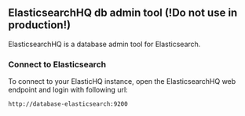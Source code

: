 ## ElasticsearchHQ db admin tool (!Do not use in production!)
ElasticsearchHQ is a database admin tool for Elasticsearch.

### Connect to Elasticsearch
To connect to your ElasticHQ instance, open the ElasticsearchHQ web endpoint and login with following url:
```sh
http://database-elasticsearch:9200
```